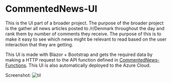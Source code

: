 # CommentedNews-UI

This is the UI part of a broader project. The purpose of the broader project is the gather all news articles posted to /r/Denmark throughout the day and rank them by number of comments they receive. The purpose of this is to make it easy to see which news might be relevant to read based on the user interaction that they are getting.

This UI is made with Blazor + Bootstrap and gets the required data by making a HTTP request to the API function defined in [CommentedNews-Functions](https://github.com/LukeLinkwalker/CommentedNews-Functions).
This UI is also automatically deployed to the Azure Cloud.

Screenshot:
![til](https://i.imgur.com/AKaB7wW.jpg)

